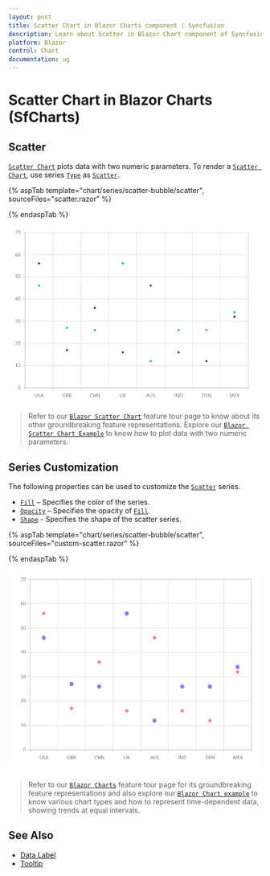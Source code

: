 ```yaml
---
layout: post
title: Scatter Chart in Blazor Charts component | Syncfusion
description: Learn about Scatter in Blazor Chart component of Syncfusion, and more details.
platform: Blazor
control: Chart
documentation: ug
---
```


# Scatter Chart in Blazor Charts (SfCharts)

## Scatter

[`Scatter Chart`](https://www.syncfusion.com/blazor-components/blazor-charts/chart-types/scatter-chart) plots data with two numeric parameters. To render a [`Scatter Chart`](https://www.syncfusion.com/blazor-components/blazor-charts/chart-types/scatter-chart), use series [`Type`](https://help.syncfusion.com/cr/blazor/Syncfusion.Blazor~Syncfusion.Blazor.Charts.ChartSeries~Type.html) as [`Scatter`](https://help.syncfusion.com/cr/blazor/Syncfusion.Blazor.Charts.ChartSeriesType.html#Syncfusion_Blazor_Charts_ChartSeriesType_Scatter).

{% aspTab template="chart/series/scatter-bubble/scatter", sourceFiles="scatter.razor" %}

{% endaspTab %}

![Scatter Charts](../images/chart-types-images/scatter.png)

> Refer to our [`Blazor Scatter Chart`](https://www.syncfusion.com/blazor-components/blazor-charts/chart-types/scatter-chart) feature tour page to know about its other groundbreaking feature representations. Explore our [`Blazor Scatter Chart Example`](https://blazor.syncfusion.com/demos/chart/scatter?theme=bootstrap4) to know how to plot data with two numeric parameters.

## Series Customization

The following properties can be used to customize the [`Scatter`](https://help.syncfusion.com/cr/blazor/Syncfusion.Blazor.Charts.ChartSeriesType.html#Syncfusion_Blazor_Charts_ChartSeriesType_Scatter) series.

* [`Fill`](https://help.syncfusion.com/cr/blazor/Syncfusion.Blazor.Charts.ChartSeries.html#Syncfusion_Blazor_Charts_ChartSeries_Fill) – Specifies the color of the series.
* [`Opacity`](https://help.syncfusion.com/cr/blazor/Syncfusion.Blazor.Charts.ChartSeries.html#Syncfusion_Blazor_Charts_ChartSeries_Opacity) – Specifies the opacity of [`Fill`](https://help.syncfusion.com/cr/blazor/Syncfusion.Blazor.Charts.ChartSeries.html#Syncfusion_Blazor_Charts_ChartSeries_Fill).
* [`Shape`](https://help.syncfusion.com/cr/blazor/Syncfusion.Blazor.Charts.ChartShape.html) - Specifies the shape of the scatter series.

{% aspTab template="chart/series/scatter-bubble/scatter", sourceFiles="custom-scatter.razor" %}

{% endaspTab %}

![Custom Scatter Charts](../images/chart-types-images/custom-scatter.png)

> Refer to our [`Blazor Charts`](https://www.syncfusion.com/blazor-components/blazor-charts) feature tour page for its groundbreaking feature representations and also explore our [`Blazor Chart example`](https://blazor.syncfusion.com/demos/chart/line?theme=bootstrap4) to know various chart types and how to represent time-dependent data, showing trends at equal intervals.

## See Also

* [Data Label](../data-labels)
* [Tooltip](../tool-tip)